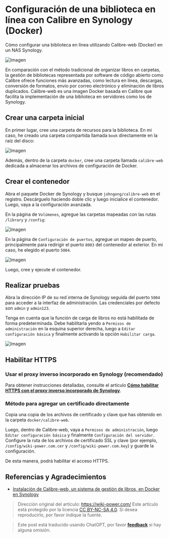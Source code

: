 # Configuración de una biblioteca en línea con Calibre en Synology (Docker)

Cómo configurar una biblioteca en línea utilizando Calibre-web (Docker) en un NAS Synology.

![Imagen](https://media.wiki-power.com/img/20210429125418.png)

En comparación con el método tradicional de organizar libros en carpetas, la gestión de bibliotecas representada por software de código abierto como Calibre ofrece funciones más avanzadas, como lectura en línea, descargas, conversión de formatos, envío por correo electrónico y eliminación de libros duplicados. Calibre-web es una imagen Docker basada en Calibre que facilita la implementación de una biblioteca en servidores como los de Synology.

## Crear una carpeta inicial

En primer lugar, cree una carpeta de recursos para la biblioteca. En mi caso, he creado una carpeta compartida llamada `book` directamente en la raíz del disco:

![Imagen](https://media.wiki-power.com/img/20210429214028.png)

Además, dentro de la carpeta `docker`, cree una carpeta llamada `calibre-web` dedicada a almacenar los archivos de configuración de Docker.

## Crear el contenedor

Abra el paquete Docker de Synology y busque `johngong/calibre-web` en el registro. Descárguelo haciendo doble clic y luego inicialice el contenedor. Luego, vaya a la configuración avanzada.

En la página de `Volúmenes`, agregue las carpetas mapeadas con las rutas `/library` y `/config`:

![Imagen](https://media.wiki-power.com/img/20210429214908.png)

En la página de `Configuración de puertos`, agregue un mapeo de puerto, principalmente para redirigir el puerto `8083` del contenedor al exterior. En mi caso, he elegido el puerto `5004`.

![Imagen](https://media.wiki-power.com/img/20210429215121.png)

Luego, cree y ejecute el contenedor.

## Realizar pruebas

Abra la dirección IP de su red interna de Synology seguida del puerto `5004` para acceder a la interfaz de administración. Las credenciales por defecto son `admin` y `admin123`.

Tenga en cuenta que la función de carga de libros no está habilitada de forma predeterminada. Debe habilitarla yendo a `Permisos de administración` en la esquina superior derecha, luego a `Editar configuración básica` y finalmente activando la opción `Habilitar carga`.

![Imagen](https://media.wiki-power.com/img/20210429215628.png)

## Habilitar HTTPS

### Usar el proxy inverso incorporado en Synology (recomendado)

Para obtener instrucciones detalladas, consulte el artículo [**Cómo habilitar HTTPS con el proxy inverso incorporado de Synology**](https://wiki-power.com/%E7%94%A8%E7%BE%A4%E6%99%96%E8%87%AA%E5%B8%A6%E5%8F%8D%E5%90%91%E4%BB%A3%E7%90%86%E5%AE%9E%E7%8E%B0HTTPS%E8%AE%BF%E9%97%AE).

### Método para agregar un certificado directamente

Copia una copia de los archivos de certificado y clave que has obtenido en la carpeta `docker/calibre-web`.

Luego, dentro de Calibre-web, vaya a `Permisos de administración`, luego `Editar configuración básica` y finalmente `Configuración del servidor`. Configure la ruta de los archivos de certificado SSL y clave (por ejemplo, `/config/wiki-power.com.cer` y `/config/wiki-power.com.key`) y guarde la configuración.

De esta manera, podrá habilitar el acceso HTTPS.

## Referencias y Agradecimientos

- [Instalación de Calibre-web, un sistema de gestión de libros, en Docker en Synology](https://www.chrno.cn/index.php/docker/15.html)

> Dirección original del artículo: <https://wiki-power.com/>
> Este artículo está protegido por la licencia [CC BY-NC-SA 4.0](https://creativecommons.org/licenses/by/4.0/deed.zh). Si desea reproducirlo, por favor indique la fuente.

> Este post está traducido usando ChatGPT, por favor [**feedback**](https://github.com/linyuxuanlin/Wiki_MkDocs/issues/new) si hay alguna omisión.
